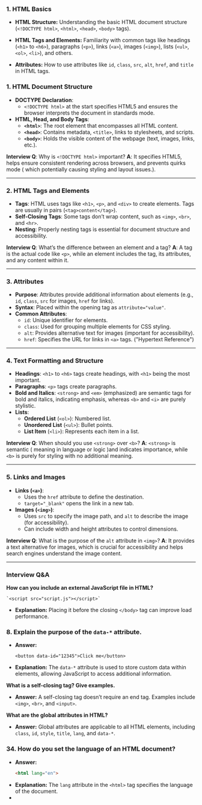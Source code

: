 

### 1. **HTML Basics**
   - **HTML Structure:** Understanding the basic HTML document structure (`<!DOCTYPE html>`, `<html>`, `<head>`, `<body>` tags).

   - **HTML Tags and Elements:** Familiarity with common tags like headings (`<h1>` to `<h6>`), paragraphs (`<p>`), links (`<a>`), images (`<img>`), lists (`<ul>`, `<ol>`, `<li>`), and others.

   - **Attributes:** How to use attributes like `id`, `class`, `src`, `alt`, `href`, and `title` in HTML tags.



### 1. **HTML Document Structure**
   - **DOCTYPE Declaration**: 
     - `<!DOCTYPE html>` at the start specifies HTML5 and ensures the browser interprets the document in standards mode.
   - **HTML, Head, and Body Tags**:
     - **`<html>`**: The root element that encompasses all HTML content.
     - **`<head>`**: Contains metadata, `<title>`, links to stylesheets, and scripts.
     - **`<body>`**: Holds the visible content of the webpage (text, images, links, etc.).

   **Interview Q**: Why is `<!DOCTYPE html>` important?
   **A**: It specifies HTML5, helps ensure consistent rendering across browsers, and prevents quirks mode ( which potentially causing styling and layout issues.).

---

### 2. **HTML Tags and Elements**
   - **Tags**: HTML uses tags like `<h1>`, `<p>`, and `<div>` to create elements. Tags are usually in pairs (`<tag>content</tag>`).
   - **Self-Closing Tags**: Some tags don’t wrap content, such as `<img>`, `<br>`, and `<hr>`.
   - **Nesting**: Properly nesting tags is essential for document structure and accessibility.

   **Interview Q**: What’s the difference between an element and a tag?
   **A**: A tag is the actual code like `<p>`, while an element includes the tag, its attributes, and any content within it.

---

### 3. **Attributes**
   - **Purpose**: Attributes provide additional information about elements (e.g., `id`, `class`, `src` for images, `href` for links).
   - **Syntax**: Placed within the opening tag as `attribute="value"`.
   - **Common Attributes**:
     - `id`: Unique identifier for elements.
     - `class`: Used for grouping multiple elements for CSS styling.
     - `alt`: Provides alternative text for images (important for accessibility).
     - `href`: Specifies the URL for links in `<a>` tags. ("Hypertext Reference")


---

### 4. **Text Formatting and Structure**
   - **Headings**: `<h1>` to `<h6>` tags create headings, with `<h1>` being the most important.
   - **Paragraphs**: `<p>` tags create paragraphs.
   - **Bold and Italics**: `<strong>` and `<em>` (emphasized) are semantic tags for bold and italics, indicating emphasis, whereas `<b>` and `<i>` are purely stylistic.
   - **Lists**:
     - **Ordered List** (`<ol>`): Numbered list.
     - **Unordered List** (`<ul>`): Bullet points.
     - **List Item** (`<li>`): Represents each item in a list.

   **Interview Q**: When should you use `<strong>` over `<b>`?
   **A**: `<strong>` is semantic ( meaning in language or logic )and indicates importance, while `<b>` is purely for styling with no additional meaning.

---

### 5. **Links and Images**
   - **Links (`<a>`)**:
     - Uses the `href` attribute to define the destination.
     - `target="_blank"` opens the link in a new tab.
   - **Images (`<img>`)**:
     - Uses `src` to specify the image path, and `alt` to describe the image (for accessibility).
     - Can include width and height attributes to control dimensions.

   **Interview Q**: What is the purpose of the `alt` attribute in `<img>`?
   **A**: It provides a text alternative for images, which is crucial for accessibility and helps search engines understand the image content.


---

### **Interview Q&A**




**How can you include an external JavaScript file in HTML?**

    
    `<script src="script.js"></script>`
    
- **Explanation:** Placing it before the closing `</body>` tag can improve load performance.




### 8. **Explain the purpose of the `data-*` attribute.**

- **Answer:**
    
    `<button data-id="12345">Click me</button>`
    
- **Explanation:** The `data-*` attribute is used to store custom data within elements, allowing JavaScript to access additional information.




 **What is a self-closing tag? Give examples.**

- **Answer:** A self-closing tag doesn’t require an end tag. Examples include `<img>`, `<br>`, and `<input>`.


**What are the global attributes in HTML?**

- **Answer:** Global attributes are applicable to all HTML elements, including `class`, `id`, `style`, `title`, `lang`, and `data-*`.


### 34. **How do you set the language of an HTML document?**
   - **Answer:**
     ```html
     <html lang="en">
     ```
   - **Explanation:** The `lang` attribute in the `<html>` tag specifies the language of the document.
- 